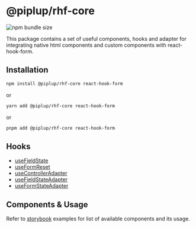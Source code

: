 # @piplup/rhf-core

![npm bundle size](https://img.shields.io/bundlephobia/minzip/@piplup/rhf-core)

This package contains a set of useful components, hooks and adapter for integrating native html components and custom components with react-hook-form.

## Installation

```bash
npm install @piplup/rhf-core react-hook-form
```

or

```bash
yarn add @piplup/rhf-core react-hook-form
```

or

```bash
pnpm add @piplup/rhf-core react-hook-form
```

## Hooks

- [useFieldState](https://github.com/sadik-malik/piplup/blob/main/packages/rhf-core/src/hooks/use-field-state-adapter.ts)
- [useFormReset](https://github.com/sadik-malik/piplup/blob/main/packages/rhf-core/src/hooks/use-form-reset.ts)
- [useControllerAdapter](https://github.com/sadik-malik/piplup/blob/main/packages/rhf-core/src/hooks/use-controller-adapter.ts)
- [useFieldStateAdapter](https://github.com/sadik-malik/piplup/blob/main/packages/rhf-core/src/hooks/use-field-state-adapter.ts)
- [useFormStateAdapter](https://github.com/sadik-malik/piplup/blob/main/packages/rhf-core/src/hooks/use-form-state-adapter.ts)

## Components & Usage

Refer to [storybook](https://piplup-x.vercel.app) examples for list of available components and its usage.
